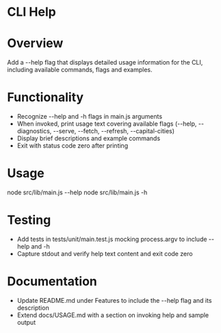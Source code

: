 # CLI Help

# Overview
Add a --help flag that displays detailed usage information for the CLI, including available commands, flags and examples.

# Functionality
- Recognize --help and -h flags in main.js arguments
- When invoked, print usage text covering available flags (--help, --diagnostics, --serve, --fetch, --refresh, --capital-cities)
- Display brief descriptions and example commands
- Exit with status code zero after printing

# Usage
node src/lib/main.js --help
node src/lib/main.js -h

# Testing
- Add tests in tests/unit/main.test.js mocking process.argv to include --help and -h
- Capture stdout and verify help text content and exit code zero

# Documentation
- Update README.md under Features to include the --help flag and its description
- Extend docs/USAGE.md with a section on invoking help and sample output